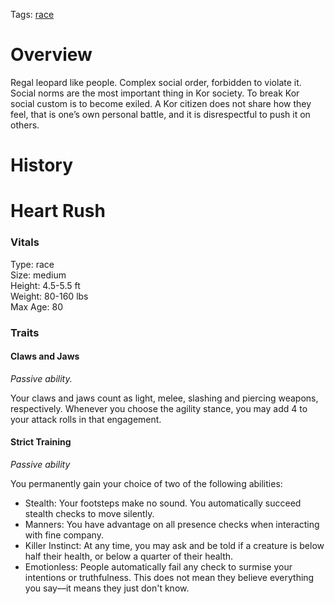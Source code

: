 Tags: [race](Races)

# Overview

Regal leopard like people. Complex social order, forbidden to violate it. Social norms are the most important thing in Kor society. To break Kor social custom is to become exiled. A Kor citizen does not share how they feel, that is one’s own personal battle, and it is disrespectful to push it on others. 

# History

# Heart Rush

### Vitals
Type: race  
Size: medium  
Height: 4.5-5.5 ft  
Weight: 80-160 lbs  
Max Age: 80  

### Traits

#### Claws and Jaws
*Passive ability.*

Your claws and jaws count as light, melee, slashing and piercing weapons, respectively. Whenever you choose the agility stance, you may add 4 to your attack rolls in that engagement.


#### Strict Training
*Passive ability*

You permanently gain your choice of two of the following abilities:

- Stealth: Your footsteps make no sound. You automatically succeed stealth checks to move silently. 
- Manners: You have advantage on all presence checks when interacting with fine company.
- Killer Instinct: At any time, you may ask and be told if a creature is below half their health, or below a quarter of their health.
- Emotionless: People automatically fail any check to surmise your intentions or truthfulness. This does not mean they believe everything you say—it means they just don't know.